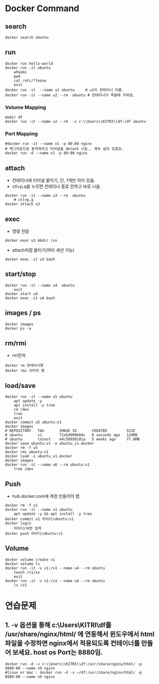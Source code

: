 # Docker Command
## search
```
docker search ubuntu
```
## run
```
docker run hello-world
docker run -it ubuntu
    whoami
    pwd
    cat /etc/*lease
    exit
docker run -it  --name u1 ubuntu     # u1이 컨테이너 이름.
docker run -it --name u2 --rm  ubuntu # 컨테이너가 죽을때 지워짐.
```
### Volume Mapping
```
mkdir df
docker run -it --name u2 --rm  -v c:\\Users\\KITRI\\df:/df ubuntu
```
### Port Mapping
```
#docker run -it --name n1 -p 80:80 nginx
# 백그라운드로 동작하라고 터미널을 detach 시킴.. 계속 살아 있겠죠. 
docker run -d --name n1 -p 80:80 nginx
```

## attach
* 컨테이너에 터미널 붙이기, 단, 1개만 의미 있음.
* ctl+p,q를 누르면 컨테이너 종료 안하고 바로 나옴. 
```
docker run -it --name u3 --rm  ubuntu
    # ctl+p,q
docker attach u3    
```
## exec 
* 명령 전달
```
docker exec u3 mkdir /xx
```
* attach처럼 붙이기(여러 세션 가능)
```
docker exec -it u3 bash
```
## start/stop
```
docker run -it --name u4  ubuntu
    exit
docker start u4
docker exec -it u4 bash
```
## images / ps
```
docker images
docker ps -a
```
## rm/rmi
* rm먼저
```
docker rm 컨테이너명
docker rmi 이미지 명
```
## load/save
```
docker run -it --name u5 ubuntu
    apt update -y
    apt install -y tree
    cd /dev
    tree
    exit
docker commit u5 ubuntu:v1
docker images
# REPOSITORY   TAG       IMAGE ID       CREATED         SIZE
# ubuntu       v1        71a54909b84c   8 seconds ago   124MB
# ubuntu       latest    e4c58958181a   5 weeks ago     77.8MB
docker save ubuntu:v1 -o ubuntu_v1.docker
docker rm -f u5
docker rmi ubuntu:v1
docker load -i ubuntu_v1.docker
docker images
docker run -it --name u6 --rm ubuntu:v1
    tree /dev
```
## Push
* hub.docker.com에 계정 만들어야 함. 
```
docker rm -f u1
docker run -it --name u1 ubuntu
    apt update -y && apt install -y tree
docker commit u1 아이디/ubuntu:v1
docker login
    아이디/비번 입력
docker push 아이디/ubuntu:v1

```
## Volume
```
docker volume create v1
docker volume ls
docker run -it -v v1:/v1 --name u4 --rm ubuntu
    touch /v1/xx
    exit
docker run -it -v v1:/v1 --name u4 --rm ubuntu
    ls /v1
```

# 연습문제
## 1. -v 옵션을 통해 c:\\Users\\KITRI\\df를   /usr/share/nginx/html/ 에 연동해서 윈도우에서 html파일을 수정하면 nginx에서 적용되도록 컨테이너를 만들어 보세요. host os Port는 8880임.
```
docker run -d -v c:\\Users\\KITRI\\df:/usr/share/nginx/html/ -p 8880:80 --name n9 nginx
#linux or mac : docker run -d -v ~/df:/usr/share/nginx/html/ -p 8880:80 --name n9 nginx
```
